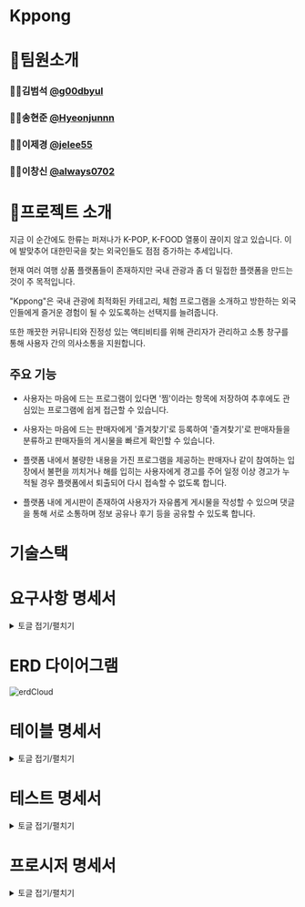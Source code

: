 # Kppong



# 🫡팀원소개
### 🧑‍💻김범석 [ @g00dbyul ](https://github.com/g00dbyul)
### 🧑‍💻송현준 [ @Hyeonjunnn ](https://github.com/Hyeonjunnn)
### 👩‍💻이제경 [ @jelee55 ](https://github.com/jelee55)  
### 🧑‍💻이창신 [ @always0702 ](https://github.com/always0702)


# 📣프로젝트 소개
지금 이 순간에도 한류는 퍼져나가 K-POP, K-FOOD 열풍이 끊이지 않고 있습니다. 이에 발맞추어 대한민국을 찾는 외국인들도 점점 증가하는 추세입니다. 

현재 여러 여행 상품 플랫폼들이 존재하지만 국내 관광과 좀 더 밀접한 플랫폼을 만드는 것이 주 목적입니다.

"Kppong"은 국내 관광에 최적화된 카테고리, 체험 프로그램을 소개하고 방한하는 외국인들에게 즐거운 경험이 될 수 있도록하는 선택지를 늘려줍니다. 

또한 깨끗한 커뮤니티와 진정성 있는 액티비티를 위해 관리자가 관리하고 소통 창구를 통해 사용자 간의 의사소통을 지원합니다.

## 주요 기능
* 사용자는 마음에 드는 프로그램이 있다면 '찜'이라는 항목에 저장하여 추후에도 관심있는 프로그램에 쉽게 접근할 수 있습니다.

* 사용자는 마음에 드는 판매자에게 '즐겨찾기'로 등록하여 '즐겨찾기'로 판매자들을 분류하고 판매자들의 게시물을 빠르게 확인할 수 있습니다.

* 플랫폼 내에서 불량한 내용을 가진 프로그램을 제공하는 판매자나 같이 참여하는 입장에서 불편을 끼치거나 해를 입히는 사용자에게 경고를 주어 일정 이상 경고가 누적될 경우 플랫폼에서 퇴출되어 다시 접속할 수 없도록 합니다.

* 플랫폼 내에 게시판이 존재하여 사용자가 자유롭게 게시물을 작성할 수 있으며 댓글을 통해 서로 소통하며 정보 공유나 후기 등을 공유할 수 있도록 합니다.


# 기술스택


# 요구사항 명세서
<details>
<summary>토글 접기/펼치기</summary>
<div markdown="1">


![요구사항 명세서](https://cdn.discordapp.com/attachments/1318411133933060198/1323156897410318438/page-0001.jpg?ex=67737d63&is=67722be3&hm=fa7aca5c263e2445a399c2f7d3f3de0af0afb0d212f173977e720fe56d9f9481&)
![요구사항 명세서2](https://cdn.discordapp.com/attachments/1318411133933060198/1323156897813237760/page-0002.jpg?ex=67737d63&is=67722be3&hm=8245fd28a3c5f9c3a6a0918fba954da714bbfc67a366c85c937669aaa8b7b452&)


</div>
</details>

# ERD 다이어그램
![erdCloud](https://cdn.discordapp.com/attachments/1318411133933060198/1323222325222445116/kppong.png?ex=6773ba52&is=677268d2&hm=6c0d11fd7f2948d912ac70044c87c6fdb1605b2dec97bcb088d9c1549a06607d&)

# 테이블 명세서

<details>
<summary>토글 접기/펼치기</summary>
<div markdown="1">

![테이블 명세서 1](https://cdn.discordapp.com/attachments/1318411133933060198/1323157096627437568/page-0001.jpg?ex=67737d92&is=67722c12&hm=f6559fca55a1ac20f226f4c340d0c13d1e77aa2e1113fc016b59c33d67a07130&)
![테이블 명세서 2](https://cdn.discordapp.com/attachments/1318411133933060198/1323157096983822459/page-0002.jpg?ex=67737d92&is=67722c12&hm=bf49339cf99a4724139b0271587f6d223c0e241978b1c860300e9cf1c5958fa6&)
![테이블 명세서 3](https://cdn.discordapp.com/attachments/1318411133933060198/1323157731078832150/3.jpg?ex=67737e2a&is=67722caa&hm=b5fe6b5da0afb735713aa9a7337b146e5a494580c52d1b33a9d075085cbd740b&)


</div>
</details>


# 테스트 명세서
<details>
<summary>토글 접기/펼치기</summary>
<div markdown="1">

테스트 명세서

</div>
</details>

# 프로시저 명세서

<details>
<summary>토글 접기/펼치기</summary>
<div markdown="1">

프로시저 명세서

</div>
</details>
